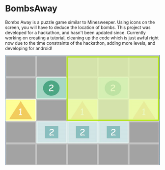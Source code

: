 # BombsAway

Bombs Away is a puzzle game similar to Minesweeper. Using icons on the screen, you will have to deduce the location of bombs. This project was developed for a hackathon, and hasn't been updated since. Currently working on creating a tutorial, cleaning up the code which is just awful right now due to the time constraints of the hackathon, adding more levels, and developing for android!

![alt text][Example]


[Example]:https://github.com/MoeyyadQureshi/BombsAway/blob/master/circleExample.png
